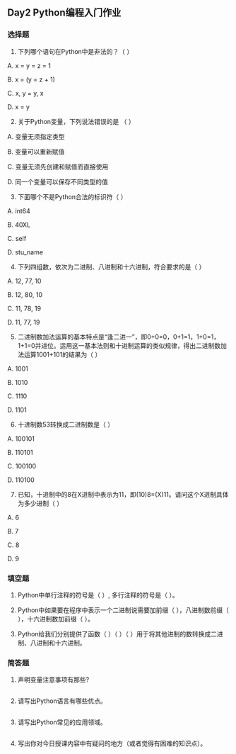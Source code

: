 ## Day2 Python编程⼊⻔作业

### 选择题

1. 下列哪个语句在Python中是⾮法的？（    ）

A. x = y = z = 1

B. x = (y = z + 1)

C. x, y = y, x

D. x = y

2. 关于Python变量，下列说法错误的是 （    ）

A. 变量⽆须指定类型

B. 变量可以重新赋值

C. 变量⽆须先创建和赋值⽽直接使⽤

D. 同⼀个变量可以保存不同类型的值

3. 下⾯哪个不是Python合法的标识符（    ）

A. int64

B. 40XL

C. self

D. stu_name

4. 下列四组数，依次为⼆进制、⼋进制和⼗六进制，符合要求的是（    ）

A. 12, 77, 10

B. 12, 80, 10

C. 11, 78, 19

D. 11, 77, 19

5. ⼆进制数加法运算的基本特点是“逢⼆进⼀”，即0+0=0，0+1=1，1+0=1，1+1=0并进位。运⽤这⼀基本法则和⼗进制运算的类似规律，得出⼆进制数加法运算1001+101的结果为（   ）

A. 1001

B. 1010

C. 1110

D. 1101

6. ⼗进制数53转换成⼆进制数是（   ）

A. 100101

B. 110101

C. 100100

D. 110100

7. 已知，⼗进制中的8在X进制中表示为11，即(10)8=(X)11。请问这个X进制具体为多少进制（  ）

A. 6

B. 7

C. 8

D. 9

### 填空题

1. Python中单⾏注释的符号是（     ）, 多⾏注释的符号是（      ）。

2. Python中如果要在程序中表示⼀个⼆进制说需要加前缀（    ），⼋进制数前缀（    ），⼗六进制数加前缀（    ）。

3. Python给我们分别提供了函数（  ）（  ）（  ）⽤于将其他进制的数转换成⼆进制、⼋进制和⼗六进制。

### 简答题

1. 声明变量注意事项有那些?

```

```

2. 请写出Python语⾔有哪些优点。

```

```

3. 请写出Python常⻅的应⽤领域。

```

```

4. 写出你对今⽇授课内容中有疑问的地⽅（或者觉得有困难的知识点）。

```

```

